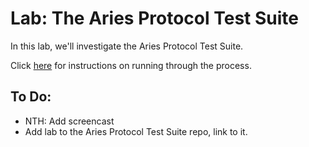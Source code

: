 # Lab: The Aries Protocol Test Suite

In this lab, we'll investigate the Aries Protocol Test Suite.

<!--- (To start the presentation, click [here](https://youtu.be/He1QHYuYxlw).) -->

Click [here](#) for instructions on running through the process.

## To Do:
- NTH: Add screencast
- Add lab to the Aries Protocol Test Suite repo, link to it.